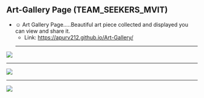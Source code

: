 ## Art-Gallery Page (TEAM_SEEKERS_MVIT)
- ☺️ Art Gallery Page.....Beautiful art piece collected and displayed you can view and share it.
  - Link: https://apurv212.github.io/Art-Gallery/
  ---
![](https://apurv212.github.io/Art-Gallery/)


---
![](2.JPG)

---
![](3.JPG)
